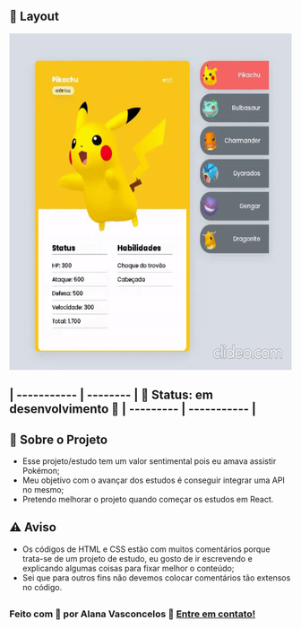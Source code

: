 ## 🎨 Layout

<p align="center">
 <img width="600" height="600" src="/assets/img/gif-pokedex.gif" />
</p>

## | ----------- | -------- | 🚧 Status: em desenvolvimento 🚧 | --------- | ----------- |


## 🚀 Sobre o Projeto

- Esse projeto/estudo tem um valor sentimental pois eu amava assistir Pokémon;
- Meu objetivo com o avançar dos estudos é conseguir integrar uma API no mesmo;
- Pretendo melhorar o projeto quando começar os estudos em React.

## ⚠ Aviso
 
 - Os códigos de HTML e CSS estão com muitos comentários porque trata-se de um projeto de estudo, eu gosto de ir escrevendo e explicando algumas coisas para fixar melhor o conteúdo;
 - Sei que para outros fins não devemos colocar comentários tão extensos no código.

##

### Feito com 💛 por Alana Vasconcelos 👋 [Entre em contato!](https://www.linkedin.com/in/alanavasconcelos)

